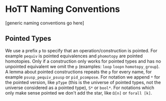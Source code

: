 HoTT Naming Conventions
=======================


[generic naming conventions go here]

Pointed Types
-------------

We use a prefix `p` to specify that an operation/construction is pointed. For example `pequiv` is
pointed equivalences and `phomotopy` are pointed homotopies. Only if a construction only works for
pointed types and has no unpointed equivalent we omit the `p` (examples: `loop` `loopn`
`homotopy_group`). A lemma about pointed constructions repeats the `p` for every name, for example
`psusp_pequiv_psusp` or `pid_pcompose`. For notation we append `*` for the pointed version, like `pType` (this is the universe of pointed types, not the universe considered as a pointed type), `S*` or `bool*`. For notations which only make sense pointed we don't add the star, like `Ω[n]` or `forall [k]`.
